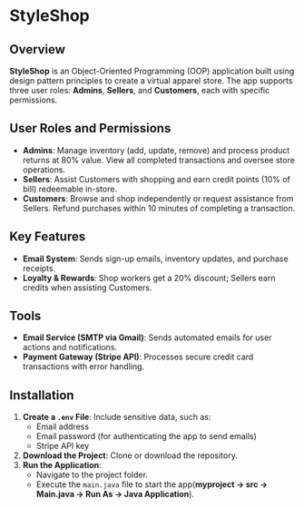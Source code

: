 # StyleShop  

## Overview  
**StyleShop** is an Object-Oriented Programming (OOP) application built using design pattern principles to create a virtual apparel store. The app supports three user roles: **Admins**, **Sellers**, and **Customers**, each with specific permissions.  

## User Roles and Permissions  

- **Admins**: Manage inventory (add, update, remove) and process product returns at 80% value. View all completed transactions and oversee store operations.  
- **Sellers**: Assist Customers with shopping and earn credit points (10% of bill) redeemable in-store.  
- **Customers**: Browse and shop independently or request assistance from Sellers. Refund purchases within 10 minutes of completing a transaction.  

## Key Features  

- **Email System**: Sends sign-up emails, inventory updates, and purchase receipts.  
- **Loyalty & Rewards**: Shop workers get a 20% discount; Sellers earn credits when assisting Customers.  

## Tools  

- **Email Service (SMTP via Gmail)**: Sends automated emails for user actions and notifications.  
- **Payment Gateway (Stripe API)**: Processes secure credit card transactions with error handling.  

## Installation

1. **Create a `.env` File**: Include sensitive data, such as:
   - Email address
   - Email password (for authenticating the app to send emails)
   - Stripe API key
2. **Download the Project**: Clone or download the repository.
3. **Run the Application**:
   - Navigate to the project folder.
   - Execute the `main.java` file to start the app(**myproject -> src -> Main.java -> Run As -> Java Application**).
